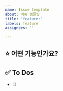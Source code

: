 ```yaml
---
name: Issue template
about: 이슈 템플릿
title: 'feature:'
labels: feature
assignees: ''

---
```


## ⭐ 어떤 기능인가요?

## ✅ To Dos
- [ ]
